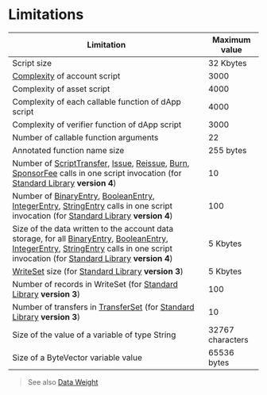 # Limitations

| Limitation | Maximum value |
|---|---|
| Script size | 32 Kbytes |
| [Complexity](/en/ride/base-concepts/complexity) of account script | 3000 |
| Complexity of asset script | 4000 |
| Complexity of each callable function of dApp script | 4000 |
| Complexity of verifier function of dApp script | 3000 |
| Number of callable function arguments | 22 |
| Annotated function name size | 255 bytes |
| Number of [ScriptTransfer](/en/ride/structures/script-actions/script-transfer), [Issue](/en/ride/structures/script-actions/issue), [Reissue](/en/ride/structures/script-actions/reissue), [Burn](/en/ride/structures/script-actions/burn), [SponsorFee](/en/ride/structures/script-actions/sponsor-fee) calls in one script invocation (for [Standard Library](/en/ride/script/standard-library) **version 4**) | 10 |
| Number of [BinaryEntry](/en/ride/structures/script-actions/binary-entry), [BooleanEntry](/en/ride/structures/script-actions/boolean-entry), [IntegerEntry](/en/ride/structures/script-actions/int-entry), [StringEntry](/en/ride/structures/script-actions/string-entry) calls in one script invocation (for [Standard Library](/en/ride/script/standard-library) **version 4**) | 100 |
| Size of the data written to the account data storage, for all [BinaryEntry](/en/ride/structures/script-actions/binary-entry), [BooleanEntry](/en/ride/structures/script-actions/boolean-entry), [IntegerEntry](/en/ride/structures/script-actions/int-entry), [StringEntry](/en/ride/structures/script-actions/string-entry) calls in one script invocation (for [Standard Library](/en/ride/script/standard-library) **version 4**) | 5 Kbytes |
| [WriteSet](/en/ride/structures/script-results/write-set) size (for [Standard Library](/en/ride/script/standard-library) **version 3**) | 5 Kbytes |
| Number of records in WriteSet (for [Standard Library](/en/ride/script/standard-library) **version 3**) | 100 |
| Number of transfers in [TransferSet](/en/ride/structures/script-results/transfer-set) (for [Standard Library](/en/ride/script/standard-library) **version 3**) | 10 |
| Size of the value of a variable of type String | 32767  characters |
| Size of a ByteVector variable value | 65536 bytes |

> See also [Data Weight](/en/ride/limits/weight)